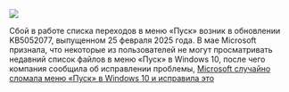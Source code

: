 <!--2025-05-07 13:40:57-->
<div class="yb">
  <div class="rss habr"><img src="https://habrastorage.org/getpro/habr/upload_files/853/5b0/061/8535b0061c692fcf10eec43e57c82051.png" /><p>Сбой в работе списка переходов в меню «Пуск» возник в обновлении KB5052077, выпущенном 25 февраля 2025 года. В мае Microsoft признала, что некоторые из пользователей не могут просматривать недавний список файлов в меню «Пуск» в Windows 10, после чего компания сообщила об исправлении проблемы, <a... <p class="titl"><a href="https://habr.com/ru/news/907666/?utm_source=habrahabr&utm_medium=rss&utm_campaign=907666">Microsoft случайно сломала меню «Пуск» в Windows 10 и исправила это</a></p></div>
</div>
